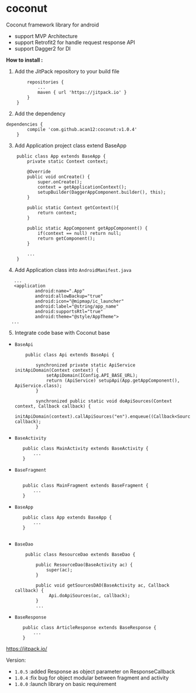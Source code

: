 # coconut
Coconut framework library for android 
- support MVP Architecture
- support Retrofit2 for handle request response API
- support Dagger2 for DI

**How to install :**
1. Add the JitPack repository to your build file
```allprojects {
   		repositories {
   			...
   			maven { url 'https://jitpack.io' }
   		}
   	}
```

2. Add the dependency
```
dependencies {
		compile 'com.github.acan12:coconut:v1.0.4'
	}
```

3. Add Application project class extend BaseApp
```
    public class App extends BaseApp {
        private static Context context;
    
        @Override
        public void onCreate() {
            super.onCreate();
            context = getApplicationContext();
            setupBuilder(DaggerAppComponent.builder(), this);
        }
    
        public static Context getContext(){
            return context;
        }
    
        public static AppComponent getAppComponent() {
            if(context == null) return null;
            return getComponent();
        }
    
        ...
    }

```

4. Add Application class into `AndroidManifest.java`

```
   ...
   <application
           android:name=".App"
           android:allowBackup="true"
           android:icon="@mipmap/ic_launcher"
           android:label="@string/app_name"
           android:supportsRtl="true"
           android:theme="@style/AppTheme">
  ...         

```

5. Integrate code base with Coconut base
 - `BaseApi`
 
    ```aidl
        public class Api extends BaseApi {
        
            synchronized private static ApiService initApiDomain(Context context) {
                setApiDomain(IConfig.API_BASE_URL);
                return (ApiService) setupApi(App.getAppComponent(), ApiService.class);
            }
        
            synchronized public static void doApiSources(Context context, Callback callback) {
                initApiDomain(context).callApiSources("en").enqueue((Callback<SourceResponse>) callback);
            }
    
    ```
 - `BaseActivity`
    ```aidl
       public class MainActivity extends BaseActivity {
           ...
       }
    
    ```
 - `BaseFragment`
    ```aidl
    
       public class MainFragment extends BaseFragment {
           ...
       }
    ```
    
 - `BaseApp`
    ```aidl
       public class App extends BaseApp {
           ...
       }
       
    ```
    
 - `BaseDao`
    ```
        public class ResourceDao extends BaseDao {
        
            public ResourceDao(BaseActivity ac) {
                super(ac);
            }
            
            public void getSourcesDAO(BaseActivity ac, Callback callback) {
                 Api.doApiSources(ac, callback);
            }
            ...
    ```
 - `BaseResponse`
    ```aidl
       public class ArticleResponse extends BaseResponse {
           ...
       }
    ```

https://jitpack.io/

Version:
- `1.0.5` :added Response as object parameter on ResponseCallback
- `1.0.4` :fix bug for object modular between fragment and activity
- `1.0.0` :launch library on basic requirement


